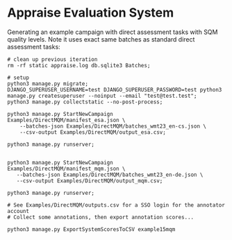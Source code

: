 # Appraise Evaluation System

Generating an example campaign with direct assessment tasks with SQM quality
levels. Note it uses exact same batches as standard direct assessment tasks:

```
# clean up previous iteration
rm -rf static appraise.log db.sqlite3 Batches;

# setup
python3 manage.py migrate;
DJANGO_SUPERUSER_USERNAME=test DJANGO_SUPERUSER_PASSWORD=test python3 manage.py createsuperuser --noinput --email "test@test.test";
python3 manage.py collectstatic --no-post-process;

python3 manage.py StartNewCampaign Examples/DirectMQM/manifest_esa.json \
    --batches-json Examples/DirectMQM/batches_wmt23_en-cs.json \
    --csv-output Examples/DirectMQM/output_esa.csv;

python3 manage.py runserver;


python3 manage.py StartNewCampaign Examples/DirectMQM/manifest_mqm.json \
   --batches-json Examples/DirectMQM/batches_wmt23_en-de.json \
   --csv-output Examples/DirectMQM/output_mqm.csv;

python3 manage.py runserver;

# See Examples/DirectMQM/outputs.csv for a SSO login for the annotator account
# Collect some annotations, then export annotation scores...

python3 manage.py ExportSystemScoresToCSV example15mqm
```